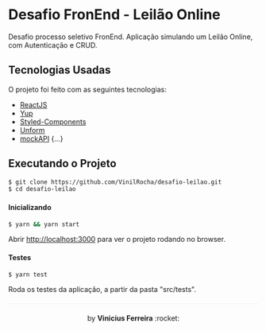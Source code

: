 # Desafio FronEnd - Leilão Online

Desafio processo seletivo FronEnd. Aplicação simulando um Leilão Online, com Autenticação e CRUD.

## Tecnologias Usadas

O projeto foi feito com as seguintes tecnologias:

- [ReactJS](https://pt-br.reactjs.org/)
- [Yup](https://github.com/jquense/yup)
- [Styled-Components](https://styled-components.com/)
- [Unform](https://unform.dev/)
- [mockAPI](https://mockapi.io/)
{...}

## Executando o Projeto

```sh
$ git clone https://github.com/VinilRocha/desafio-leilao.git
$ cd desafio-leilao
```

#### Inicializando
```sh
$ yarn && yarn start
```

Abrir [http://localhost:3000](http://localhost:3000) para ver o projeto rodando no browser.


#### Testes
```sh
$ yarn test
```

Roda os testes da aplicação, a partir da pasta "src/tests".


<p align="center" style="margin-top: 20px; border-top: 1px solid #eee; padding-top: 20px;">by <strong> Vinicius Ferreira</strong> :rocket: </p>

